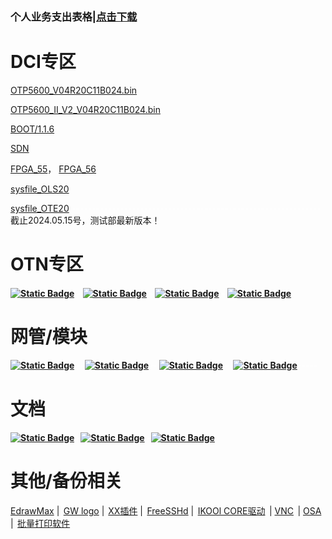 ### 个人业务支出表格|[点击下载](https://version-1301999062.cos.ap-beijing.myqcloud.com/%E4%B8%AA%E4%BA%BA%E4%B8%9A%E5%8A%A1%E6%94%AF%E5%87%BA-%E5%8F%B6%E6%A0%91%E7%92%9E-x%E6%9C%88.xlsx)

# DCI专区

<!--sec data-title="点击下载" data-id="section0" data-show=true ces-->

[OTP5600_V04R20C11B024.bin](https://version-1301999062.cos.ap-beijing.myqcloud.com/OTP5600_V04R20C11B024.bin)

[OTP5600_II_V2_V04R20C11B024.bin](https://version-1301999062.cos.ap-beijing.myqcloud.com/OTP5600_II_V2_V04R20C11B024.bin) 

[BOOT/1.1.6](https://version-1301999062.cos.ap-beijing.myqcloud.com/OTP5500_5600_UBOOT_V1.1.6.bin)

[SDN](https://version-1301999062.cos.ap-beijing.myqcloud.com/dci-sdn230823.bin)

[FPGA_55](https://version-1301999062.cos.ap-beijing.myqcloud.com/OTP5500V2_NMU_v1.2.fpga)，&nbsp;[FPGA_56](https://version-1301999062.cos.ap-beijing.myqcloud.com/OTP5600_NMU_V2.27.fpga)

[sysfile_OLS20](https://version-1301999062.cos.ap-beijing.myqcloud.com/sysfile_gwd_V04R20B024_OTP5600_OLS20.bin)  

[sysfile_OTE20](https://version-1301999062.cos.ap-beijing.myqcloud.com/sysfile_gwd_V04R20B025_OTP5600_OTE20.bin)  <font color="white">--------------------------------------------------------------</font>截止2024.05.15号，测试部最新版本！

<!--endsec-->

# OTN专区

<!--sec data-title="点击下载" data-id="section1" data-show=true ces-->

#### [![Static Badge](https://img.shields.io/badge/Ver-B019-green)](https://version-1301999062.cos.ap-beijing.myqcloud.com/V02R19C18B019.zip) <font color="white">-</font> [![Static Badge](https://img.shields.io/badge/Ver-B013-green)](https://version-1301999062.cos.ap-beijing.myqcloud.com/B013.zip) <font color="white">-</font> [![Static Badge](https://img.shields.io/badge/Ver-B032-green)](https://version-1301999062.cos.ap-beijing.myqcloud.com/B032.zip) <font color="white">-</font> [![Static Badge](https://img.shields.io/badge/Ver-B020-green)](https://version-1301999062.cos.ap-beijing.myqcloud.com/V02R18C02B020.zip)

<!--endsec-->

# 网管/模块

<!--sec data-title="点击下载" data-id="section2" data-show=true ces-->

#### [![Static Badge](https://img.shields.io/badge/OTN-%E7%BD%91%E7%AE%A1-blue)](https://version-1301999062.cos.ap-beijing.myqcloud.com/otn.exe) <font color="white">--</font>[![Static Badge](https://img.shields.io/badge/OTN-%E6%A8%A1%E5%9D%97-blue)](https://version-1301999062.cos.ap-beijing.myqcloud.com/UniView%20DA-3.1.0-b20121221.exe)<font color="white">--</font> [![Static Badge](https://img.shields.io/badge/DCI-%E7%BD%91%E7%AE%A1-green)](https://version-1301999062.cos.ap-beijing.myqcloud.com/dci.exe) <font color="white">--</font>[![Static Badge](https://img.shields.io/badge/DCI-%E6%A8%A1%E5%9D%97-green)](https://version-1301999062.cos.ap-beijing.myqcloud.com/UniView%20DA-3.1.0-b20230727.exe)<font color="white">-----</font>

<!--endsec-->

# 文档

<!--sec data-title="点击下载" data-id="section3" data-show=true ces-->

#### [![Static Badge](https://img.shields.io/badge/%E6%B1%9F%E8%8B%8F-%E7%94%B5%E4%BF%A1%E6%B5%8B%E8%AF%95%E6%8A%A5%E5%91%8A-blue)](https://version-1301999062.cos.ap-beijing.myqcloud.com/%E6%B1%9F%E8%8B%8F%E7%94%B5%E4%BF%A1DCI-BOX_II%E5%9E%8B%E6%B5%8B%E8%AF%95%E6%8A%A5%E5%91%8A.docx) <font color="white">-</font>[![Static Badge](https://img.shields.io/badge/%E9%BB%91%E9%BE%99%E6%B1%9F-%E8%81%94%E9%80%9A%E6%B5%8B%E8%AF%95%E6%8A%A5%E5%91%8A-blue)](https://version-1301999062.cos.ap-beijing.myqcloud.com/%E9%BB%91%E9%BE%99%E6%B1%9F%E8%81%94%E9%80%9A%E6%A8%A1%E5%9D%97%E5%8C%96%E6%B3%A2%E5%88%86%E6%B5%8B%E8%AF%95%E6%8A%A5%E5%91%8A.doc) <font color="white">-</font>[![Static Badge](https://img.shields.io/badge/%E7%A7%BB%E5%8A%A8-%E6%9E%81%E7%AE%80OTN%E6%B5%8B%E8%AF%95-blue)](https://version-1301999062.cos.ap-beijing.myqcloud.com/%E4%B8%AD%E5%9B%BD%E7%A7%BB%E5%8A%A8%E6%9E%81%E7%AE%80%E5%85%89%E4%BC%A0%E9%80%81%E7%BD%91%EF%BC%88OTN%EF%BC%89%E7%B3%BB%E7%BB%9F%E5%92%8C%E8%AE%BE%E5%A4%87%E6%8A%80%E6%9C%AF%E8%A7%84%E8%8C%83v1.2.docx)

<!--endsec-->

# 其他/备份相关

<!--sec data-title="点击下载" data-id="section4" data-show=true ces-->

[EdrawMax](https://version-1301999062.cos.ap-beijing.myqcloud.com/%E4%BA%BF%E5%9B%BE%E5%9B%BE%E7%A4%BA%E6%BF%80%E6%B4%BB.zip) |<font color="white">-</font>[GW logo](https://version-1301999062.cos.ap-beijing.myqcloud.com/LOGO.zip) |<font color="white">-</font>[XX插件](https://version-1301999062.cos.ap-beijing.myqcloud.com/igg_2.3.4.zip) |<font color="white">-</font>[FreeSSHd](https://version-1301999062.cos.ap-beijing.myqcloud.com/freeSSHd.exe) |<font color="white">-</font>[IKOOl CORE驱动](https://version-1301999062.cos.ap-beijing.myqcloud.com/Install_USB_Win10_10059_20_07272023_08042023.zip)<font color="white">-</font>| [VNC](https://version-1301999062.cos.ap-beijing.myqcloud.com/VNC-Viewer-5.3.0-Windows-64bit.exe)<font color="white">-</font>| [OSA](https://version-1301999062.cos.ap-beijing.myqcloud.com/RemoteMonitor%20for%20AQ6370C%20%26%20AQ6150.lnk) |<font color="white">-</font>[批量打印软件](https://version-1301999062.cos.ap-beijing.myqcloud.com/%E6%89%B9%E9%87%8F%E6%89%93%E5%8D%B0.7z)

<!--endsec-->



